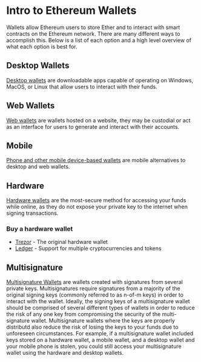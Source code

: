 # Intro to Ethereum Wallets

Wallets allow Ethereum users to store Ether and to interact with smart contracts on the Ethereum network. There are many different ways to accomplish this. Below is a list of each option and a high level overview of what each option is best for.

## Desktop Wallets
[Desktop wallets](desktop.md) are downloadable apps capable of operating on Windows, MacOS, or Linux that allow users to interact with their funds.

## Web Wallets
[Web wallets](web.md) are wallets hosted on a website, they may be custodial or act as an interface for users to generate and interact with their accounts.

## Mobile
[Phone and other mobile device-based wallets](mobile.md) are mobile alternatives to desktop and web wallets.

## Hardware
[Hardware wallets](hardware.md) are the most-secure method for accessing your funds while online, as they do not expose your private key to the internet when signing transactions.

### Buy a hardware wallet

* [Trezor](https://shop.trezor.io/product/trezor-model-t?offer_id=15&aff_id=2828) - The original hardware wallet
* [Ledger](https://www.ledger.com?r=22cab4d9225d) - Support for multiple cryptocurrencies and tokens

## Multisignature
[Multisignature Wallets](multisignature.md) are wallets created with signatures from several private keys. Multisignatures require signatures from a majority of the original signing keys (commonly referred to as n-of-m keys) in order to interact with the wallet. Ideally, the signing keys of a multisignature wallet should be comprised of several different types of wallets in order to reduce the risk of any one key from compromising the security of the multi-signature wallet. Multisignature wallets where the keys are properly distributd also reduce the risk of losing the keys to your funds due to unforeseen circumstances. For example, if a multisignature wallet included keys stored on a hardware wallet, a mobile wallet, and a desktop wallet and your mobile phone is stolen, you could still access your multisignature wallet using the hardware and desktop wallets.

